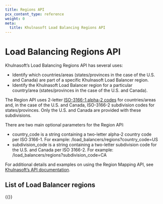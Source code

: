 ```yaml
---
title: Regions API
pcx_content_type: reference
weight: 0
meta:
  title: Khulnasoft Load Balancing Regions API
---
```


# Load Balancing Regions API

Khulnasoft’s Load Balancing Regions API has several uses:

- Identify which countries/areas (states/provinces in the case of the U.S. and Canada) are part of a specific Khulnasoft Load Balancer region.
- Identify the Khulnasoft Load Balancer region for a particular country/area (states/provinces in the case of the U.S. and Canada).

The Region API uses 2-letter [ISO-3166-1 alpha-2 codes](https://www.iso.org/iso-3166-country-codes.html) for countries/areas and, in the case of the U.S. and Canada, ISO-3166-2 subdivision codes for states/provinces. Only the U.S. and Canada are provided with these subdivisions.

There are two main optional parameters for the Region API:

- country_code is a string containing a two-letter alpha-2 country code per ISO 3166-1. For example: /load_balancers/regions?country_code=US
- subdivision_code is a string containing a two-letter subdivision code for the U.S. and Canada per ISO 3166-2. For example: /load_balancers/regions?subdivision_code=CA

For additional details and examples on using the Region Mapping API, see [Khulnasoft’s API documentation](/api/operations/load-balancer-regions-list-regions).

## List of Load Balancer regions

{{<render file="_region-mapping.md">}}
